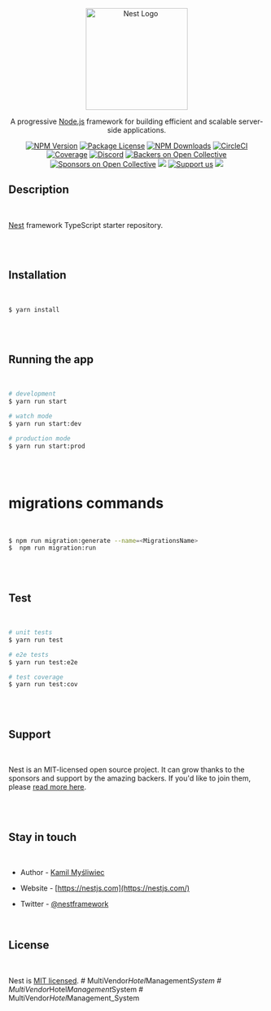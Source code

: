 <p align="center">
  <a href="http://nestjs.com/" target="blank"><img src="https://nestjs.com/img/logo-small.svg" width="200" alt="Nest Logo" /></a>
</p>

[circleci-image]: https://img.shields.io/circleci/build/github/nestjs/nest/master?token=abc123def456
[circleci-url]: https://circleci.com/gh/nestjs/nest

  <p align="center">A progressive <a href="http://nodejs.org" target="_blank">Node.js</a> framework for building efficient and scalable server-side applications.</p>
    <p align="center">
<a href="https://www.npmjs.com/~nestjscore" target="_blank"><img src="https://img.shields.io/npm/v/@nestjs/core.svg" alt="NPM Version" /></a>
<a href="https://www.npmjs.com/~nestjscore" target="_blank"><img src="https://img.shields.io/npm/l/@nestjs/core.svg" alt="Package License" /></a>
<a href="https://www.npmjs.com/~nestjscore" target="_blank"><img src="https://img.shields.io/npm/dm/@nestjs/common.svg" alt="NPM Downloads" /></a>
<a href="https://circleci.com/gh/nestjs/nest" target="_blank"><img src="https://img.shields.io/circleci/build/github/nestjs/nest/master" alt="CircleCI" /></a>
<a href="https://coveralls.io/github/nestjs/nest?branch=master" target="_blank"><img src="https://coveralls.io/repos/github/nestjs/nest/badge.svg?branch=master#9" alt="Coverage" /></a>
<a href="https://discord.gg/G7Qnnhy" target="_blank"><img src="https://img.shields.io/badge/discord-online-brightgreen.svg" alt="Discord"/></a>
<a href="https://opencollective.com/nest#backer" target="_blank"><img src="https://opencollective.com/nest/backers/badge.svg" alt="Backers on Open Collective" /></a>
<a href="https://opencollective.com/nest#sponsor" target="_blank"><img src="https://opencollective.com/nest/sponsors/badge.svg" alt="Sponsors on Open Collective" /></a>
  <a href="https://paypal.me/kamilmysliwiec" target="_blank"><img src="https://img.shields.io/badge/Donate-PayPal-ff3f59.svg"/></a>
    <a href="https://opencollective.com/nest#sponsor"  target="_blank"><img src="https://img.shields.io/badge/Support%20us-Open%20Collective-41B883.svg" alt="Support us"></a>
  <a href="https://twitter.com/nestframework" target="_blank"><img src="https://img.shields.io/twitter/follow/nestframework.svg?style=social&label=Follow"></a>
</p>
  <!--[![Backers on Open Collective](https://opencollective.com/nest/backers/badge.svg)](https://opencollective.com/nest#backer)
  [![Sponsors on Open Collective](https://opencollective.com/nest/sponsors/badge.svg)](https://opencollective.com/nest#sponsor)-->

## Description

<br />

[Nest](https://github.com/nestjs/nest) framework TypeScript starter repository.

<br />
<br />

## Installation

<br />

```bash
$ yarn install
```

<br />
<br />

## Running the app

<br />

```bash
# development
$ yarn run start

# watch mode
$ yarn run start:dev

# production mode
$ yarn run start:prod
```

<br />
<br />

# migrations commands

<br />

```bash
$ npm run migration:generate --name=<MigrationsName>
$  npm run migration:run
```

<br />
<br />

## Test

<br />

```bash
# unit tests
$ yarn run test

# e2e tests
$ yarn run test:e2e

# test coverage
$ yarn run test:cov
```

<br />
<br />

## Support

<br />

Nest is an MIT-licensed open source project. It can grow thanks to the sponsors and support by the amazing backers. If you'd like to join them, please [read more here](https://docs.nestjs.com/support).

<br />
<br />

## Stay in touch

<br />

- Author - [Kamil Myśliwiec](https://kamilmysliwiec.com)
  <br />

- Website - [https://nestjs.com](https://nestjs.com/)
  <br />

- Twitter - [@nestframework](https://twitter.com/nestframework)
  <br />

<br />

## License

<br />

Nest is [MIT licensed](LICENSE).
#   M u l t i V e n d o r * H o t e l * M a n a g e m e n t * S y s t e m 
 
 #   M u l t i V e n d o r * H o t e l * M a n a g e m e n t * S y s t e m 
 
 #   M u l t i V e n d o r * H o t e l * M a n a g e m e n t _ S y s t e m 
 
 
